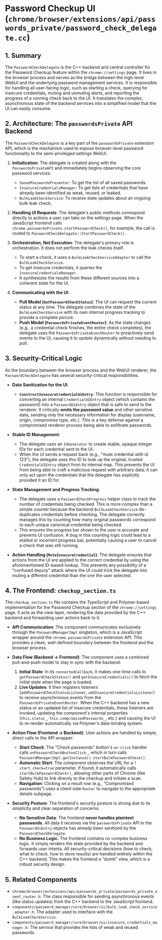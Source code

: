 # Password Checkup UI (`chrome/browser/extensions/api/passwords_private/password_check_delegate.cc`)

## 1. Summary

The `PasswordCheckDelegate` is the C++ backend and central controller for the Password Checkup feature within the `chrome://settings` page. It lives in the browser process and serves as the bridge between the high-level WebUI and the underlying password management services. It is responsible for handling all user-facing logic, such as starting a check, querying for insecure credentials, muting and unmuting alerts, and reporting the progress of a running check back to the UI. It translates the complex, asynchronous state of the backend services into a simplified model that the UI can easily consume.

## 2. Architecture: The `passwordsPrivate` API Backend

The `PasswordCheckDelegate` is a key part of the `passwordsPrivate` extension API, which is the mechanism used to expose browser-level password functionality to the semi-privileged settings WebUI.

1.  **Initialization**: The delegate is created along with the `PasswordsPrivateAPI` and immediately begins observing the core password services:
    *   `SavedPasswordsPresenter`: To get the list of all saved passwords.
    *   `InsecureCredentialsManager`: To get lists of credentials that have already been identified as weak, reused, or leaked.
    *   `BulkLeakCheckService`: To receive state updates about an ongoing bulk leak check.

2.  **Handling UI Requests**: The delegate's public methods correspond directly to actions a user can take on the settings page. When the JavaScript frontend calls `chrome.passwordsPrivate.startPasswordCheck()`, for example, the call is routed to `PasswordCheckDelegate::StartPasswordCheck()`.

3.  **Orchestration, Not Execution**: The delegate's primary role is orchestration. It does not perform the leak checks itself.
    *   To start a check, it uses a `BulkLeakCheckServiceAdapter` to call the `BulkLeakCheckService`.
    *   To get insecure credentials, it queries the `InsecureCredentialsManager`.
    *   It synthesizes the results from these different sources into a coherent state for the UI.

4.  **Communicating with the UI**:
    *   **Pull Model (`GetPasswordCheckStatus`)**: The UI can request the current status at any time. The delegate combines the state of the `BulkLeakCheckService` with its own internal progress tracking to provide a complete picture.
    *   **Push Model (`PasswordsPrivateEventRouter`)**: As the state changes (e.g., a credential check finishes, the entire check completes), the delegate uses the `PasswordsPrivateEventRouter` to proactively send events to the UI, causing it to update dynamically without needing to poll.

## 3. Security-Critical Logic

As the boundary between the browser process and the WebUI renderer, the `PasswordCheckDelegate` has several security-critical responsibilities.

*   **Data Sanitization for the UI**:
    *   **`ConstructInsecureCredentialUiEntry`**: This function is responsible for converting an internal `CredentialUIEntry` object (which contains the password) into a `PasswordUiEntry` object that is safe to send to the renderer. It critically **omits the password value** and other sensitive data, sending only the necessary information for display (username, origin, compromise type, etc.). This is a key defense against a compromised renderer process being able to exfiltrate passwords.

*   **Stable ID Management**:
    *   The delegate uses an `IdGenerator` to create stable, opaque integer IDs for each credential sent to the UI.
    *   When the UI sends a request back (e.g., "mute credential with id 123"), the delegate uses this ID to look up the original, trusted `CredentialUIEntry` object from its internal map. This prevents the UI from being able to craft a malicious request with arbitrary data; it can only act upon the credentials that the delegate has explicitly provided it an ID for.

*   **State Management and Progress Tracking**:
    *   The delegate uses a `PasswordCheckProgress` helper class to track the number of credentials being checked. This is more complex than a simple counter because the backend `BulkLeakCheckService` de-duplicates credentials before checking. The delegate correctly manages this by counting how many original passwords correspond to each unique canonical credential being checked.
    *   This ensures the progress bar shown to the user is accurate and prevents UI confusion. A bug in this counting logic could lead to a stalled or incorrect progress bar, potentially causing a user to cancel a check that was still running.

*   **Action Handling (`MuteInsecureCredential`)**: The delegate ensures that actions from the UI are applied to the correct credential by using the aforementioned ID-based lookup. This prevents any possibility of a "confused deputy" attack where the UI could trick the delegate into muting a different credential than the one the user selected.

## 4. The Frontend: `checkup_section.ts`

The `checkup_section.ts` file contains the TypeScript and Polymer-based implementation for the Password Checkup section of the `chrome://settings` page. It acts as the view layer, rendering the data provided by the C++ backend and forwarding user actions back to it.

*   **API Communication**: The component communicates exclusively through the `PasswordManagerImpl` singleton, which is a JavaScript wrapper around the `chrome.passwordsPrivate` extension API. This provides a clean, well-defined boundary between the frontend and the browser process.

*   **Data Flow (Backend -> Frontend)**: The component uses a combined pull-and-push model to stay in sync with the backend:
    1.  **Initial State**: In its `connectedCallback`, it makes one-time calls to `getPasswordCheckStatus()` and `getInsecureCredentials()` to fetch the initial state when the page is loaded.
    2.  **Live Updates**: It then registers listeners (`addPasswordCheckStatusListener`, `addInsecureCredentialsListener`) to receive asynchronous events from the `PasswordsPrivateEventRouter`. When the C++ backend has a new status or an updated list of insecure credentials, these listeners are invoked, updating the component's internal properties (`this.status_`, `this.compromisedPasswords_`, etc.) and causing the UI to re-render automatically via Polymer's data-binding system.

*   **Action Flow (Frontend -> Backend)**: User actions are handled by simple, direct calls to the API wrapper:
    *   **Start Check**: The "Check passwords" button's `on-click` handler calls `onPasswordCheckButtonClick_`, which in turn calls `PasswordManagerImpl.getInstance().startBulkPasswordCheck()`.
    *   **Automatic Start**: The component observes the URL for a `?start_check=true` parameter. If found, it automatically calls `startBulkPasswordCheck()`, allowing other parts of Chrome (like Safety Hub) to link directly to the checkup and initiate a scan.
    *   **Navigation**: Clicking on a result row (e.g., "Compromised passwords") uses a client-side `Router` to navigate to the appropriate details subpage.

*   **Security Posture**: The frontend's security posture is strong due to its simplicity and clear separation of concerns.
    *   **No Sensitive Data**: The frontend **never handles plaintext passwords**. All data it receives via the `passwordsPrivate` API in the `PasswordUiEntry` objects has already been sanitized by the `PasswordCheckDelegate`.
    *   **No Business Logic**: The frontend contains no complex business logic. It simply renders the state provided by the backend and forwards user intents. All security-critical decisions (how to check, what to check, how to store results) are handled entirely within the C++ backend. This makes the frontend a "dumb" view, which is a robust security design.

## 5. Related Components

*   `chrome/browser/extensions/api/passwords_private/passwords_private_event_router.h`: The class responsible for sending asynchronous events (like status updates) from the C++ backend to the JavaScript frontend.
*   `components/password_manager/core/browser/ui/bulk_leak_check_service_adapter.h`: The adapter used to interface with the `BulkLeakCheckService`.
*   `components/password_manager/core/browser/ui/insecure_credentials_manager.h`: The service that provides the lists of weak and reused passwords.